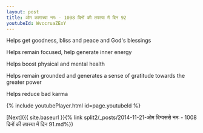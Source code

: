 ```yaml
---
layout: post
title: ओम कामाच्या नमः - 1008 दिनों की तपस्या में दिन 92
youtubeId: WvccruaZExY
---
```

 
 
Helps get goodness, bliss and peace and God's blessings
 
Helps remain focused, help generate inner energy 
 
Helps boost physical and mental health 
 
Helps remain grounded and generates a sense of gratitude towards the greater power 
 
Helps reduce bad karma
 
 
 
 


{% include youtubePlayer.html id=page.youtubeId %}
 
[Next]({{ site.baseurl }}{% link  split2/_posts/2014-11-21-ओम दिग्वससे नमः - 1008 दिनों की तपस्या में दिन 91.md%})
 
